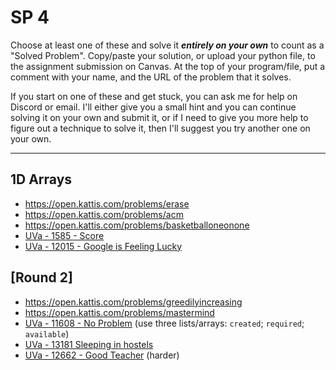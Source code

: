 # SP 4

Choose at least one of these and solve it ***entirely on your own*** to count as a "Solved Problem". Copy/paste your solution, or upload your python file, to the assignment submission on Canvas. At the top of your program/file, put a comment with your name, and the URL of the problem that it solves.

If you start on one of these and get stuck, you can ask me for help on Discord or email. I'll either give you a small hint and you can continue solving it on your own and submit it, or if I need to give you more help to figure out a technique to solve it, then I'll suggest you try another one on your own.

<hr>


## 1D Arrays

- https://open.kattis.com/problems/erase
- https://open.kattis.com/problems/acm
- https://open.kattis.com/problems/basketballoneonone
- [UVa - 1585 - Score](https://onlinejudge.org/index.php?option=onlinejudge&Itemid=8&page=show_problem&problem=4460)
- [UVa - 12015 - Google is Feeling Lucky](https://onlinejudge.org/index.php?option=onlinejudge&Itemid=8&page=show_problem&problem=3166)



## [Round 2]

- https://open.kattis.com/problems/greedilyincreasing 
- https://open.kattis.com/problems/mastermind
- [UVa - 11608 - No Problem](https://onlinejudge.org/index.php?option=onlinejudge&Itemid=8&page=show_problem&problem=2655) (use three lists/arrays: `created`; `required`; `available`)
- [UVa - 13181 Sleeping in hostels](https://onlinejudge.org/index.php?option=onlinejudge&Itemid=8&page=show_problem&problem=5092)
- [UVa - 12662 - Good Teacher](https://onlinejudge.org/index.php?option=onlinejudge&Itemid=8&page=show_problem&problem=4400) (harder)

